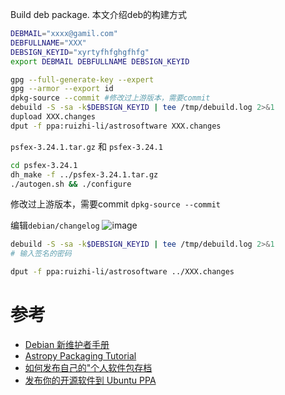 Build deb package.
本文介绍deb的构建方式

```bash
DEBMAIL="xxxx@gamil.com"
DEBFULLNAME="XXX"
DEBSIGN_KEYID="xyrtyfhfghgfhfg"
export DEBMAIL DEBFULLNAME DEBSIGN_KEYID
```


```bash
gpg --full-generate-key --expert
gpg --armor --export id
dpkg-source --commit #修改过上游版本，需要commit
debuild -S -sa -k$DEBSIGN_KEYID | tee /tmp/debuild.log 2>&1
dupload XXX.changes
dput -f ppa:ruizhi-li/astrosoftware XXX.changes
```


`psfex-3.24.1.tar.gz` 和 `psfex-3.24.1`
```bash
cd psfex-3.24.1
dh_make -f ../psfex-3.24.1.tar.gz
./autogen.sh && ./configure
```

修改过上游版本，需要commit `dpkg-source --commit`

编辑`debian/changelog`
![image](https://github.com/Astro-Lee/astro-lee.github.io/assets/61745903/431d2007-3b7c-42ea-bc9f-83b47ca23b06)

```bash
debuild -S -sa -k$DEBSIGN_KEYID | tee /tmp/debuild.log 2>&1
# 输入签名的密码
```
```bash
dput -f ppa:ruizhi-li/astrosoftware ../XXX.changes
```
# 参考
- [Debian 新维护者手册](https://www.debian.org/doc/manuals/maint-guide/index.zh-cn.html)
- [Astropy Packaging Tutorial](https://wiki.debian.org/DebianAstro/AstropyPackagingTutorial/Preparation)
- [如何发布自己的"个人软件包存档](https://briteming.blogspot.com/2018/06/blog-post_58.html)
- [发布你的开源软件到 Ubuntu PPA](https://hedzr.com/packaging/deb/publishing-and-hosting-your-own-dev-at-ppa/)